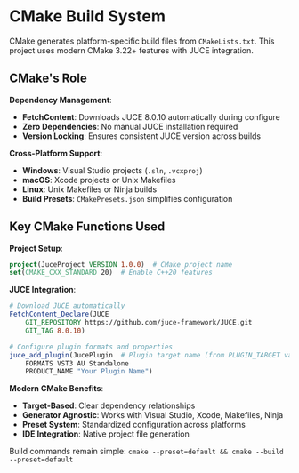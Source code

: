 # CMake Build System

CMake generates platform-specific build files from `CMakeLists.txt`. This project uses modern CMake 3.22+ features with
JUCE integration.

## CMake's Role

**Dependency Management**:

- **FetchContent**: Downloads JUCE 8.0.10 automatically during configure
- **Zero Dependencies**: No manual JUCE installation required
- **Version Locking**: Ensures consistent JUCE version across builds

**Cross-Platform Support**:

- **Windows**: Visual Studio projects (`.sln`, `.vcxproj`)
- **macOS**: Xcode projects or Unix Makefiles
- **Linux**: Unix Makefiles or Ninja builds
- **Build Presets**: `CMakePresets.json` simplifies configuration

## Key CMake Functions Used

**Project Setup**:

```cmake
project(JuceProject VERSION 1.0.0)  # CMake project name
set(CMAKE_CXX_STANDARD 20)  # Enable C++20 features
```

**JUCE Integration**:

```cmake
# Download JUCE automatically
FetchContent_Declare(JUCE
    GIT_REPOSITORY https://github.com/juce-framework/JUCE.git
    GIT_TAG 8.0.10)

# Configure plugin formats and properties
juce_add_plugin(JucePlugin  # Plugin target name (from PLUGIN_TARGET variable)
    FORMATS VST3 AU Standalone
    PRODUCT_NAME "Your Plugin Name")
```

**Modern CMake Benefits**:

- **Target-Based**: Clear dependency relationships
- **Generator Agnostic**: Works with Visual Studio, Xcode, Makefiles, Ninja
- **Preset System**: Standardized configuration across platforms
- **IDE Integration**: Native project file generation

Build commands remain simple: `cmake --preset=default && cmake --build --preset=default`
